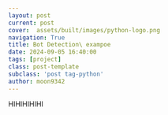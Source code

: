 ```yaml
---
layout: post
current: post
cover:  assets/built/images/python-logo.png
navigation: True
title: Bot Detection\ exampoe
date: 2024-09-05 16:40:00
tags: [project]
class: post-template
subclass: 'post tag-python'
author: moon9342
---
```





HIHIHIHIHI